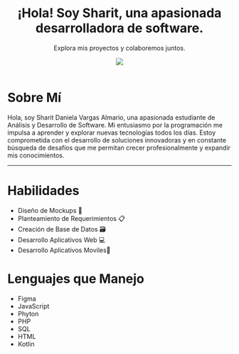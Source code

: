 <header align="center">
  <h1 align="center">¡Hola! Soy Sharit, una apasionada desarrolladora de software.</h1>
  <p align="center" >Explora mis proyectos y colaboremos juntos.</p>
  <img src="https://github.com/user-attachments/assets/6755a96f-767f-4cfe-8457-4bb284606ad8">
</header>

<body>
  <div>
    <h1>Sobre Mí</h1>
    <p>Hola, soy Sharit Daniela Vargas Almario, una apasionada estudiante de Análisis y Desarrollo de Software. Mi entusiasmo por la programación me impulsa a aprender y explorar nuevas tecnologías todos los días. Estoy comprometida con el desarrollo de soluciones innovadoras y en constante búsqueda de desafíos que me permitan crecer profesionalmente y expandir mis conocimientos.</p>
    <hr/>
    <h1>Habilidades</h1>
    <ul>
      <li>Diseño de Mockups 📍</li>
      <li>Planteamiento de Requerimientos 📋</li>
      <li>Creación de Base de Datos 🗃️</li>
      <li>Desarrollo Aplicativos Web 💻</li>
      <li>Desarrollo Aplicativos Moviles📱</li>
    </ul>
    <h1>Lenguajes que Manejo</h1>
    <ul>
      <li>Figma</li>
      <li>JavaScript </li>
      <li>Phyton</li>
      <li>PHP</li>
      <li>SQL</li>
      <li>HTML</li>
      <li>Kotlin</li>
    </ul>
  </div>
</body>

<!--
**Sharit-Vargas07/Sharit-Vargas07** is a ✨ _special_ ✨ repository because its `README.md` (this file) appears on your GitHub profile.

Here are some ideas to get you started:

- 🔭 I’m currently working on ...
- 🌱 I’m currently learning ...
- 👯 I’m looking to collaborate on ...
- 🤔 I’m looking for help with ...
- 💬 Ask me about ...
- 📫 How to reach me: ...
- 😄 Pronouns: ...
- ⚡ Fun fact: ...
-->

